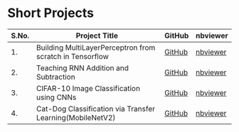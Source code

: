 # Short Projects


| S.No. | Project Title | GitHub | nbviewer |
| ------ | ------ | ------ | ------ |
| 1. | Building MultiLayerPerceptron from scratch in Tensorflow | [GitHub](https://github.com/rahul96rajan/short_projects/blob/main/MLP_from_scratch_in_TF.ipynb) | [nbviewer](https://nbviewer.jupyter.org/github/rahul96rajan/short_projects/blob/main/MLP_from_scratch_in_TF.ipynb) |
| 2. | Teaching RNN Addition and Subtraction | [GitHub](https://github.com/rahul96rajan/short_projects/blob/main/Simple_RNN.ipynb) | [nbviewer](https://nbviewer.jupyter.org/github/rahul96rajan/short_projects/blob/main/Simple_RNN.ipynb) |
| 3. | CIFAR-10 Image Classification using CNNs | [GitHub](https://github.com/rahul96rajan/short_projects/blob/main/CIFAR_10.ipynb) | [nbviewer](https://nbviewer.jupyter.org/github/rahul96rajan/short_projects/blob/main/CIFAR_10.ipynb) |
| 4. | Cat-Dog Classification via Transfer Learning(MobileNetV2) | [GitHub](https://github.com/rahul96rajan/short_projects/blob/main/MobileNetV2_Transfer_Learning.ipynb) | [nbviewer](https://nbviewer.jupyter.org/github/rahul96rajan/short_projects/blob/main/MobileNetV2_Transfer_Learning.ipynb) |
